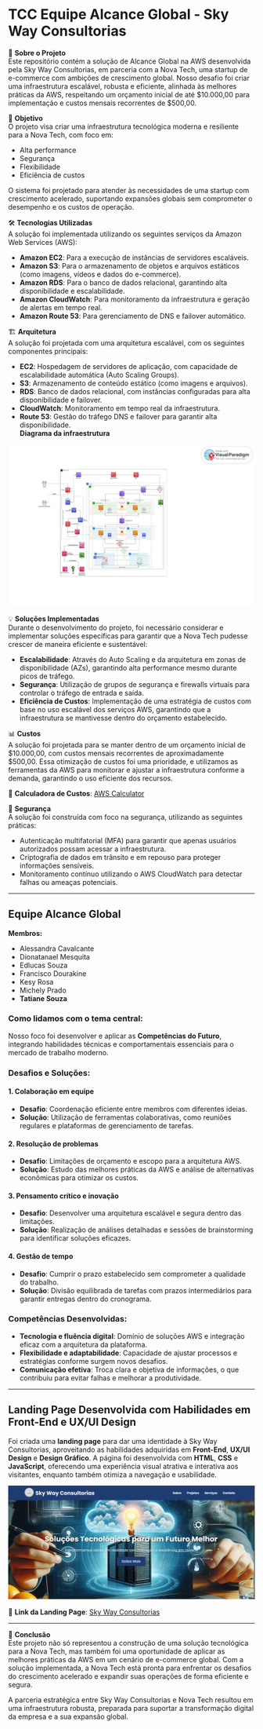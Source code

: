 # TCC Equipe Alcance Global - Sky Way Consultorias 

📖 **Sobre o Projeto**  
Este repositório contém a solução de Alcance Global na AWS desenvolvida pela Sky Way Consultorias, em parceria com a Nova Tech, uma startup de e-commerce com ambições de crescimento global. Nosso desafio foi criar uma infraestrutura escalável, robusta e eficiente, alinhada às melhores práticas da AWS, respeitando um orçamento inicial de até $10.000,00 para implementação e custos mensais recorrentes de $500,00.

🚀 **Objetivo**  
O projeto visa criar uma infraestrutura tecnológica moderna e resiliente para a Nova Tech, com foco em:

- Alta performance  
- Segurança  
- Flexibilidade  
- Eficiência de custos  

O sistema foi projetado para atender às necessidades de uma startup com crescimento acelerado, suportando expansões globais sem comprometer o desempenho e os custos de operação.

🛠️ **Tecnologias Utilizadas**  
A solução foi implementada utilizando os seguintes serviços da Amazon Web Services (AWS):

- **Amazon EC2**: Para a execução de instâncias de servidores escaláveis.  
- **Amazon S3**: Para o armazenamento de objetos e arquivos estáticos (como imagens, vídeos e dados do e-commerce).  
- **Amazon RDS**: Para o banco de dados relacional, garantindo alta disponibilidade e escalabilidade.  
- **Amazon CloudWatch**: Para monitoramento da infraestrutura e geração de alertas em tempo real.  
- **Amazon Route 53**: Para gerenciamento de DNS e failover automático.  

🏗️ **Arquitetura**  
A solução foi projetada com uma arquitetura escalável, com os seguintes componentes principais:

- **EC2**: Hospedagem de servidores de aplicação, com capacidade de escalabilidade automática (Auto Scaling Groups).  
- **S3**: Armazenamento de conteúdo estático (como imagens e arquivos).  
- **RDS**: Banco de dados relacional, com instâncias configuradas para alta disponibilidade e failover.  
- **CloudWatch**: Monitoramento em tempo real da infraestrutura.  
- **Route 53**: Gestão do tráfego DNS e failover para garantir alta disponibilidade.  
**Diagrama da infraestrutura**
  
![Diagrama da Arquitetura do Projeto](./sky%20way%20consultoria/imgs/estrutura.png)  

 
💡 **Soluções Implementadas**  
Durante o desenvolvimento do projeto, foi necessário considerar e implementar soluções específicas para garantir que a Nova Tech pudesse crescer de maneira eficiente e sustentável:

- **Escalabilidade**: Através do Auto Scaling e da arquitetura em zonas de disponibilidade (AZs), garantindo alta performance mesmo durante picos de tráfego.  
- **Segurança**: Utilização de grupos de segurança e firewalls virtuais para controlar o tráfego de entrada e saída.  
- **Eficiência de Custos**: Implementação de uma estratégia de custos com base no uso escalável dos serviços AWS, garantindo que a infraestrutura se mantivesse dentro do orçamento estabelecido.  

📊 **Custos**  
A solução foi projetada para se manter dentro de um orçamento inicial de $10.000,00, com custos mensais recorrentes de aproximadamente $500,00. Essa otimização de custos foi uma prioridade, e utilizamos as ferramentas da AWS para monitorar e ajustar a infraestrutura conforme a demanda, garantindo o uso eficiente dos recursos.

🔗 **Calculadora de Custos**: [AWS Calculator](https://calculator.aws/#/estimate?id=da29287fceea938bcd5e6eb0e89faf58c9065720) 

🔐 **Segurança**  
A solução foi construída com foco na segurança, utilizando as seguintes práticas:

- Autenticação multifatorial (MFA) para garantir que apenas usuários autorizados possam acessar a infraestrutura.  
- Criptografia de dados em trânsito e em repouso para proteger informações sensíveis.  
- Monitoramento contínuo utilizando o AWS CloudWatch para detectar falhas ou ameaças potenciais.  

---

## **Equipe Alcance Global**

**Membros:**  
- Alessandra Cavalcante  
- Dionatanael Mesquita  
- Edlucas Souza  
- Francisco Dourakine  
- Kesy Rosa  
- Michely Prado  
- **Tatiane Souza**  

### Como lidamos com o tema central:  
Nosso foco foi desenvolver e aplicar as **Competências do Futuro**, integrando habilidades técnicas e comportamentais essenciais para o mercado de trabalho moderno.

### Desafios e Soluções:

#### 1. Colaboração em equipe  
- **Desafio**: Coordenação eficiente entre membros com diferentes ideias.  
- **Solução**: Utilização de ferramentas colaborativas, como reuniões regulares e plataformas de gerenciamento de tarefas.  

#### 2. Resolução de problemas  
- **Desafio**: Limitações de orçamento e escopo para a arquitetura AWS.  
- **Solução**: Estudo das melhores práticas da AWS e análise de alternativas econômicas para otimizar os custos.  

#### 3. Pensamento crítico e inovação  
- **Desafio**: Desenvolver uma arquitetura escalável e segura dentro das limitações.  
- **Solução**: Realização de análises detalhadas e sessões de brainstorming para identificar soluções eficazes.  

#### 4. Gestão de tempo  
- **Desafio**: Cumprir o prazo estabelecido sem comprometer a qualidade do trabalho.  
- **Solução**: Divisão equilibrada de tarefas com prazos intermediários para garantir entregas dentro do cronograma.  

### Competências Desenvolvidas:

- **Tecnologia e fluência digital**: Domínio de soluções AWS e integração eficaz com a arquitetura da plataforma.  
- **Flexibilidade e adaptabilidade**: Capacidade de ajustar processos e estratégias conforme surgem novos desafios.  
- **Comunicação efetiva**: Troca clara e objetiva de informações, o que contribuiu para evitar falhas e melhorar a produtividade.  

---

## **Landing Page Desenvolvida com Habilidades em Front-End e UX/UI Design**

Foi criada uma **landing page** para dar uma identidade à Sky Way Consultorias, aproveitando as habilidades adquiridas em **Front-End**, **UX/UI Design** e **Design Gráfico**. A página foi desenvolvida com **HTML**, **CSS** e **JavaScript**, oferecendo uma experiência visual atrativa e interativa aos visitantes, enquanto também otimiza a navegação e usabilidade.  

![Imagem da Landing Page do Projeto](./sky%20way%20consultoria/imgs/landing%20page.png)  

🔗 **Link da Landing Page**: [Sky Way Consultorias](https://sowza82.github.io/skyway_consultoria-EDN/)  

---

📜 **Conclusão**  
Este projeto não só representou a construção de uma solução tecnológica para a Nova Tech, mas também foi uma oportunidade de aplicar as melhores práticas da AWS em um cenário de e-commerce global. Com a solução implementada, a Nova Tech está pronta para enfrentar os desafios do crescimento acelerado e expandir suas operações de forma eficiente e segura.

A parceria estratégica entre Sky Way Consultorias e Nova Tech resultou em uma infraestrutura robusta, preparada para suportar a transformação digital da empresa e a sua expansão global.  
